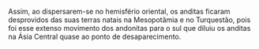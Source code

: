 ﻿Assim, ao dispersarem-se no hemisfério oriental, os anditas ficaram desprovidos das suas terras natais na Mesopotâmia e no Turquestão, pois foi esse extenso movimento dos andonitas para o sul que diluiu os anditas na Ásia Central quase ao ponto de desaparecimento.